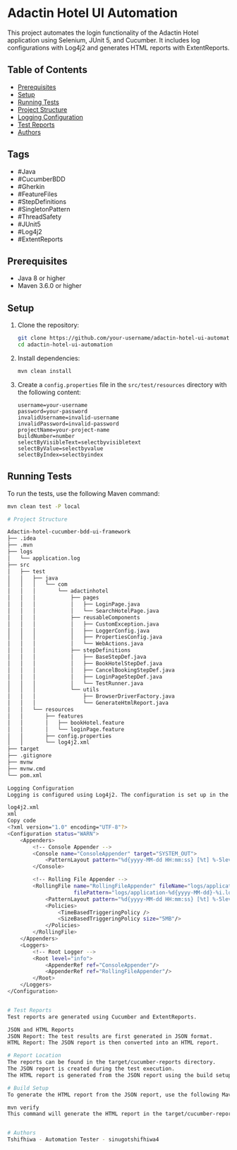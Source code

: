 # Adactin Hotel UI Automation

This project automates the login functionality of the Adactin Hotel application using Selenium, JUnit 5, and Cucumber. It includes log configurations with Log4j2 and generates HTML reports with ExtentReports.

## Table of Contents

- [Prerequisites](#prerequisites)
- [Setup](#setup)
- [Running Tests](#running-tests)
- [Project Structure](#project-structure)
- [Logging Configuration](#logging-configuration)
- [Test Reports](#test-reports)
- [Authors](#authors)

## Tags

- #Java
- #CucumberBDD
- #Gherkin
- #FeatureFiles
- #StepDefinitions
- #SingletonPattern
- #ThreadSafety
- #JUnit5
- #Log4j2
- #ExtentReports

## Prerequisites

- Java 8 or higher
- Maven 3.6.0 or higher

## Setup

1. Clone the repository:
    ```sh
    git clone https://github.com/your-username/adactin-hotel-ui-automation.git
    cd adactin-hotel-ui-automation
    ```

2. Install dependencies:
    ```sh
    mvn clean install
    ```

3. Create a `config.properties` file in the `src/test/resources` directory with the following content:
    ```properties
    username=your-username
    password=your-password
    invalidUsername=invalid-username
    invalidPassword=invalid-password
    projectName=your-project-name
    buildNumber=number
    selectByVisibleText=selectbyvisibletext
    selectByValue=selectbyvalue
    selectByIndex=selectbyindex
    ```

## Running Tests

To run the tests, use the following Maven command:
```sh
mvn clean test -P local

# Project Structure

Adactin-hotel-cucumber-bdd-ui-framework
├── .idea
├── .mvn
├── logs
│   └── application.log
├── src
│   ├── test
│   │   ├── java
│   │   │   └── com
│   │   │       └── adactinhotel
│   │   │           ├── pages
│   │   │           │   ├── LoginPage.java
│   │   │           │   └── SearchHotelPage.java
│   │   │           ├── reusableComponents
│   │   │           │   ├── CustomException.java
│   │   │           │   ├── LoggerConfig.java
│   │   │           │   ├── PropertiesConfig.java
│   │   │           │   └── WebActions.java
│   │   │           ├── stepDefinitions
│   │   │           │   ├── BaseStepDef.java
│   │   │           │   ├── BookHotelStepDef.java
│   │   │           │   ├── CancelBookingStepDef.java
│   │   │           │   ├── LoginPageStepDef.java
│   │   │           │   └── TestRunner.java
│   │   │           └── utils
│   │   │               ├── BrowserDriverFactory.java
│   │   │               └── GenerateHtmlReport.java
│   │   └── resources
│   │       ├── features
│   │       │   ├── bookHotel.feature
│   │       │   └── loginPage.feature
│   │       ├── config.properties
│   │       └── log4j2.xml
├── target
├── .gitignore
├── mvnw
├── mvnw.cmd
└── pom.xml

Logging Configuration
Logging is configured using Log4j2. The configuration is set up in the log4j2.xml file located in the src/test/resources directory.

log4j2.xml
xml
Copy code
<?xml version="1.0" encoding="UTF-8"?>
<Configuration status="WARN">
    <Appenders>
        <!-- Console Appender -->
        <Console name="ConsoleAppender" target="SYSTEM_OUT">
            <PatternLayout pattern="%d{yyyy-MM-dd HH:mm:ss} [%t] %-5level %c{1} - %msg%n%throwable"/>
        </Console>

        <!-- Rolling File Appender -->
        <RollingFile name="RollingFileAppender" fileName="logs/application.log"
                     filePattern="logs/application-%d{yyyy-MM-dd}-%i.log.gz">
            <PatternLayout pattern="%d{yyyy-MM-dd HH:mm:ss} [%t] %-5level %c{1} - %msg%n%throwable"/>
            <Policies>
                <TimeBasedTriggeringPolicy />
                <SizeBasedTriggeringPolicy size="5MB"/>
            </Policies>
        </RollingFile>
    </Appenders>
    <Loggers>
        <!-- Root Logger -->
        <Root level="info">
            <AppenderRef ref="ConsoleAppender"/>
            <AppenderRef ref="RollingFileAppender"/>
        </Root>
    </Loggers>
</Configuration>


# Test Reports
Test reports are generated using Cucumber and ExtentReports.

JSON and HTML Reports
JSON Report: The test results are first generated in JSON format.
HTML Report: The JSON report is then converted into an HTML report.

# Report Location
The reports can be found in the target/cucumber-reports directory.
The JSON report is created during the test execution.
The HTML report is generated from the JSON report using the build setup.

# Build Setup
To generate the HTML report from the JSON report, use the following Maven command:

mvn verify
This command will generate the HTML report in the target/cucumber-reports directory.


# Authors
Tshifhiwa - Automation Tester - sinugotshifhiwa4
